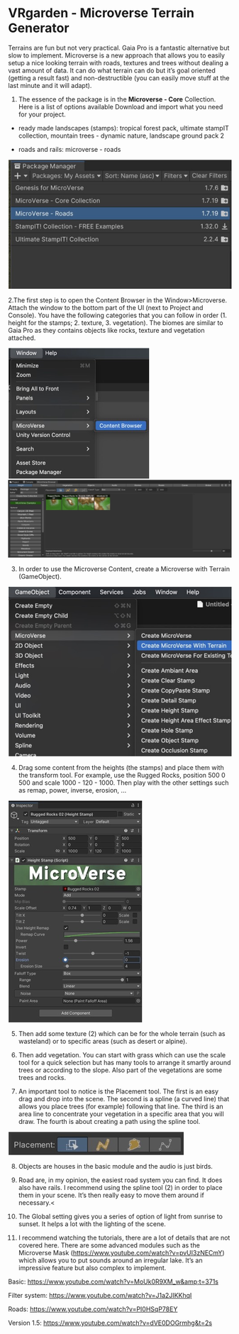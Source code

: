 # VRgarden - Microverse Terrain Generator

Terrains are fun but not very practical. Gaia Pro is a fantastic alternative but slow to implement. Microverse is a new approach that allows you to easily setup a nice looking terrain with roads, textures and trees without dealing a vast amount of data. It can do what terrain can do but it’s goal oriented (getting a result fast) and non-destructible (you can easily move stuff at the last minute and it will adapt).</p>

1. The essence of the package is in the <b>Microverse - Core</b> Collection. Here is a list of options available Download and import what you need for your project.</p>
- ready made landscapes (stamps): tropical forest pack, ultimate stampIT collection, mountain trees - dynamic nature, landscape ground pack 2</p>
- roads and rails: microverse - roads</p>

<p align="left"><img src="images/mivroverse01.jpg"/></p>

2.The first step is to open the Content Browser in the Window&gt;Microverse. Attach the window to the bottom part of the UI (next to Project and Console). You have the following categories that you can follow in order (1. height for the stamps; 2. texture, 3. vegetation). The biomes are similar to Gaia Pro as they contains objects like rocks, texture and vegetation attached.

<p align="left"><img src="images/mivroverse02.jpg"/>
	<img src="images/mivroverse03.jpg"/></p>

3. In order to use the Microverse Content, create a Microverse with Terrain (GameObject).</p>

<p align="left"><img src="images/mivroverse04.jpg"/></p>

4. Drag some content from the heights (the stamps) and place them with the transform tool. For example, use the Rugged Rocks, position 500 0 500 and scale 1000 - 120 - 1000. Then play with the other settings such as remap, power, inverse, erosion, ...</p>

<p align="left"><img src="images/mivroverse05.jpg"/></p>

5. Then add some texture (2) which can be for the whole terrain (such as wasteland) or to specific areas (such as desert or alpine).</p>

6. Then add vegetation. You can start with grass which can use the scale tool for a quick selection but has many tools to arrange it smartly around trees or according to the slope. Also part of the vegetations are some trees and rocks.

7. An important tool to notice is the Placement tool. The first is an easy drag and drop into the scene. The second is a spline (a curved line) that allows you place trees (for example) following that line. The third is an area line to concentrate your vegetation in a specific area that you will draw. The fourth is about creating a path using the spline tool.</p>

<p align="left"><img src="images/mivroverse06.jpg"/></p>

8. Objects are houses in the basic module and the audio is just birds.

9. Road are, in my opinion, the easiest road system you can find. It does also have rails. I recommend using the spline tool (2) in order to place them in your scene. It’s then really easy to move them around if necessary.<

10. The Global setting gives you a series of option of light from sunrise to sunset. It helps a lot with the lighting of the scene.</p>

11. I recommend watching the tutorials, there are a lot of details that are not covered here. There are some advanced modules such as the Microverse Mask (<a href="https://www.youtube.com/watch?v=pvUI3zNECmY"><span class="s1">https://www.youtube.com/watch?v=pvUI3zNECmY</span></a>) which allows you to put sounds around an irregular lake. It’s an impressive feature but also complex to implement.</p>

Basic: <a href="https://www.youtube.com/watch?v=MoUk0R9XM_w&amp;t=371s"><span class="s3">https://www.youtube.com/watch?v=MoUk0R9XM_w&amp;t=371s</span></a></span></p>
<p class="p4"><span class="s2">Filter system: <a href="https://www.youtube.com/watch?v=J1a2JIKKhqI"><span class="s3">https://www.youtube.com/watch?v=J1a2JIKKhqI</span></a></span></p>
<p class="p4"><span class="s2">Roads: <a href="https://www.youtube.com/watch?v=PI0HSqP78EY"><span class="s3">https://www.youtube.com/watch?v=PI0HSqP78EY</span></a></span></p>
<p class="p4"><span class="s2">Version 1.5: <a href="https://www.youtube.com/watch?v=dVE0DOGrmhg&amp;t=2s"><span class="s3">https://www.youtube.com/watch?v=dVE0DOGrmhg&amp;t=2s</span></a></span></p>

